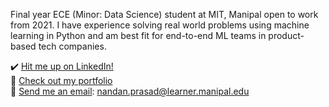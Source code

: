Final year ECE (Minor: Data Science) student at MIT, Manipal open to work from 2021. I have experience solving real world problems using machine learning in Python and am best fit for end-to-end ML teams in product-based tech companies. 


:heavy_check_mark: [Hit me up on LinkedIn!](https://www.linkedin.com/in/nandanprasad)     
:link: [Check out my portfolio](https://sites.google.com/view/nandanprasad)       
:email: [Send me an email](mailto:nandan.prasad@learner.manipal.edu): nandan.prasad@learner.manipal.edu     

